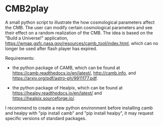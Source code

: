 # CMB2play
A small python script to illustrate the how cosmological parameters affect the CMB. The user can modify certain cosmological parameters and see their effect on a random realization of the CMB. The idea is based on the "Build a Universe!" application, https://wmap.gsfc.nasa.gov/resources/camb_tool/index.html, which can no longer be used after flash player has expired. 

Requirements:

* the python package of CAMB, which can be found at https://camb.readthedocs.io/en/latest/, http://camb.info, and https://arxiv.org/pdf/astro-ph/9911177.pdf.

* the python package of Healpix, which can be found at https://healpy.readthedocs.io/en/latest/ and https://healpix.sourceforge.io/.

I recommend to create a new python environment before installing camb and healpy with "pip install camb" and "pip install healpy", it may request specific versions of standard packages.
